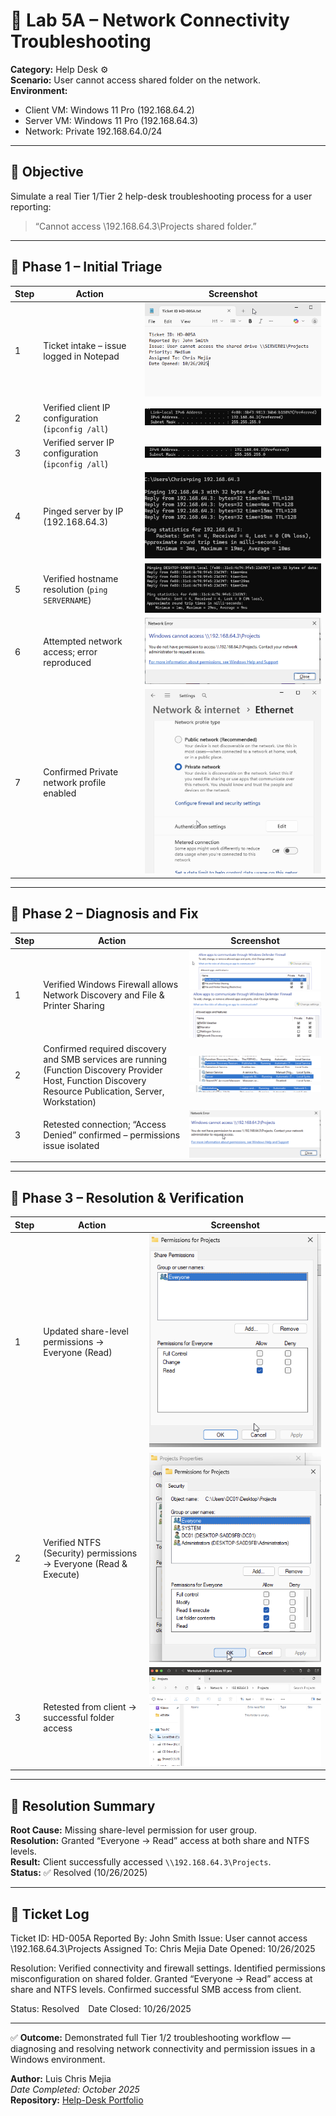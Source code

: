 # 🧰 Lab 5A – Network Connectivity Troubleshooting
**Category:** Help Desk ⚙️  
**Scenario:** User cannot access shared folder on the network.  
**Environment:**  
- Client VM: Windows 11 Pro (192.168.64.2)  
- Server VM: Windows 11 Pro (192.168.64.3)  
- Network: Private 192.168.64.0/24  

---

## 🎯 Objective
Simulate a real Tier 1/Tier 2 help-desk troubleshooting process for a user reporting:  
> “Cannot access \\192.168.64.3\Projects shared folder.”

---

## 🧭 Phase 1 – Initial Triage
| Step | Action | Screenshot |
|------|---------|-------------|
| 1 | Ticket intake – issue logged in Notepad | ![Ticket Intake](./screenshots/ticket-intake-evidence.png) |
| 2 | Verified client IP configuration (`ipconfig /all`) | ![Client IP Config](./screenshots/client's-IP-configuration.png) |
| 3 | Verified server IP configuration (`ipconfig /all`) | ![Server IP Config](./screenshots/server-network-configuration.png) |
| 4 | Pinged server by IP (192.168.64.3) | ![Ping Test by IP](./screenshots/ping-test-from-client-to-server.png) |
| 5 | Verified hostname resolution (`ping SERVERNAME`) | ![Ping by Hostname](./screenshots/ping-by-Hostname.png) |
| 6 | Attempted network access; error reproduced | ![Access Error](./screenshots/Issue-reproduction-image.png) |
| 7 | Confirmed Private network profile enabled | ![Private Network Setting](./screenshots/private-network-setting.png) |

---

## 🧩 Phase 2 – Diagnosis and Fix
| Step | Action | Screenshot |
|------|---------|-------------|
| 1 | Verified Windows Firewall allows Network Discovery and File & Printer Sharing | ![Firewall Check 1](./screenshots/firewall-list-check1.png) <br> ![Firewall Check 2](./screenshots/firewall-list-check2.png) |
| 2 | Confirmed required discovery and SMB services are running (Function Discovery Provider Host, Function Discovery Resource Publication, Server, Workstation) | ![Services 1](./screenshots/services-running-automatic1.png) <br> ![Services 2](./screenshots/services-running-automatic2.png) <br> ![Services 3](./screenshots/services-running-automatic3.png) |
| 3 | Retested connection; “Access Denied” confirmed – permissions issue isolated | ![Access Denied](./screenshots/access-denied-permissions-issue-confirmed.png) |

---

## 🔧 Phase 3 – Resolution & Verification
| Step | Action | Screenshot |
|------|---------|-------------|
| 1 | Updated share-level permissions → Everyone (Read) | ![Share Permissions](./screenshots/permissions-for-everyone-read-allowed.png) |
| 2 | Verified NTFS (Security) permissions → Everyone (Read & Execute) | ![NTFS Permissions](./screenshots/verified-NTFS-permissions-grant-read-access-to-everyone.png) |
| 3 | Retested from client → successful folder access | ![Successful Access](./screenshots/successful-folder-access.png) |

---

## 🧾 Resolution Summary
**Root Cause:** Missing share-level permission for user group.  
**Resolution:** Granted “Everyone → Read” access at both share and NTFS levels.  
**Result:** Client successfully accessed `\\192.168.64.3\Projects`.  
**Status:** ✅ Resolved (10/26/2025)

---

## 📁 Ticket Log
Ticket ID: HD-005A
Reported By: John Smith
Issue: User cannot access \192.168.64.3\Projects
Assigned To: Chris Mejia
Date Opened: 10/26/2025

Resolution:
Verified connectivity and firewall settings.
Identified permissions misconfiguration on shared folder.
Granted “Everyone → Read” access at share and NTFS levels.
Confirmed successful SMB access from client.

Status: Resolved Date Closed: 10/26/2025


---

✅ **Outcome:** Demonstrated full Tier 1/2 troubleshooting workflow — diagnosing and resolving network connectivity and permission issues in a Windows environment.

**Author:** Luis Chris Mejia  
*Date Completed: October 2025*  
**Repository:** [Help-Desk Portfolio](https://github.com/ChrisCyberTech/help-desk-portfolio)